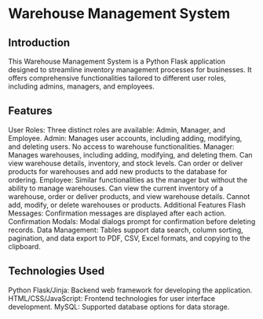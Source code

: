# Warehouse Management System
## Introduction
This Warehouse Management System is a Python Flask application designed to streamline inventory management processes for businesses. It offers comprehensive functionalities tailored to different user roles, including admins, managers, and employees.

## Features
User Roles: Three distinct roles are available: Admin, Manager, and Employee.
Admin: Manages user accounts, including adding, modifying, and deleting users. No access to warehouse functionalities.
Manager: Manages warehouses, including adding, modifying, and deleting them. Can view warehouse details, inventory, and stock levels. Can order or deliver products for warehouses and add new products to the database for ordering.
Employee: Similar functionalities as the manager but without the ability to manage warehouses. Can view the current inventory of a warehouse, order or deliver products, and view warehouse details. Cannot add, modify, or delete warehouses or products.
Additional Features
Flash Messages: Confirmation messages are displayed after each action.
Confirmation Modals: Modal dialogs prompt for confirmation before deleting records.
Data Management: Tables support data search, column sorting, pagination, and data export to PDF, CSV, Excel formats, and copying to the clipboard.
## Technologies Used
Python Flask/Jinja: Backend web framework for developing the application.
HTML/CSS/JavaScript: Frontend technologies for user interface development.
MySQL: Supported database options for data storage.

